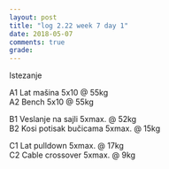 ```yaml
---
layout: post
title: "log 2.22 week 7 day 1"
date: 2018-05-07
comments: true
grade:
---
```


Istezanje

A1 Lat mašina 5x10 @ 55kg     
A2 Bench 5x10 @ 55kg  

B1 Veslanje na sajli 5xmax. @ 52kg  
B2 Kosi potisak bučicama 5xmax. @ 15kg    

C1 Lat pulldown 5xmax. @ 17kg                
C2 Cable crossover 5xmax. @ 9kg      
